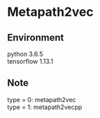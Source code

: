 # Metapath2vec
## Environment
python 3.6.5  
tensorflow 1.13.1
## Note
type = 0: metapath2vec  
type = 1: metapath2vecpp